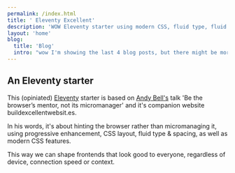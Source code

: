 ```yaml
---
permalink: /index.html
title: ' Eleventy Excellent'
description: 'WOW Eleventy starter using modern CSS, fluid type, fluid spacing, flexible layout and progressive enhancement.'
layout: 'home'
blog:
  title: 'Blog'
  intro: "wow I'm showing the last 4 blog posts, but there might be more!"
---
```


## An Eleventy starter

This (opiniated) [Eleventy](https://www.11ty.dev/) starter is based on [Andy Bell's](https://mastodon.social/@andy@bell.bz) talk 'Be the browser’s mentor, not its micromanager' and it's companion website buildexcellentwebsit.es.

In his words, it's about hinting the browser rather than micromanaging it, using progressive enhancement, CSS layout, fluid type & spacing, as well as modern CSS features.

This way we can shape frontends that look good to everyone, regardless of device, connection speed or context.
